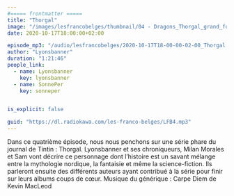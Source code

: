 ```yaml
---
#===== frontmatter =====
title: "Thorgal"
image: "/images/lesfrancobelges/thumbnail/04 - Dragons_Thorgal_grand_format.jpg"
date: 2020-10-17T18:00:00+02:00

episode_mp3: "/audio/lesfrancobelges/2020-10-17T18-00-00-02-00_Thorgal.mp3"
author: "Lyonsbanner"
duration: "1:21:46"
people_link: 
  - name: Lyonsbanner
    key: lyonsbanner
  - name: SonnePer
    key: sonneper


is_explicit: false

guid: "https://dl.radiokawa.com/les-franco-belges/LFB4.mp3"
---
```


<PodcastHeader/>

<!-- ECRIRE LA DESCRIPTION DE L'EPISODE SOUS CETTE LIGNE -->
Dans ce quatrième épisode, nous nous penchons sur une série phare du journal de Tintin : Thorgal. Lyonsbanner et ses chroniqueurs, Milan Morales et Sam vont décrire ce personnage dont l’histoire est un savant mélange entre la mythologie nordique, la fantaisie et même la science-fiction. Ils parleront ensuite des différents auteurs ayant contribué à la série pour finir sur leurs albums coups de cœur. Musique du générique : Carpe Diem de Kevin MacLeod

